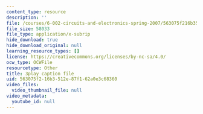 ```yaml
---
content_type: resource
description: ''
file: /courses/6-002-circuits-and-electronics-spring-2007/563075f216b3512e87f162a0e3c68360_V0z_f7qxLcY.vtt
file_size: 58033
file_type: application/x-subrip
hide_download: true
hide_download_original: null
learning_resource_types: []
license: https://creativecommons.org/licenses/by-nc-sa/4.0/
ocw_type: OCWFile
resourcetype: Other
title: 3play caption file
uid: 563075f2-16b3-512e-87f1-62a0e3c68360
video_files:
  video_thumbnail_file: null
video_metadata:
  youtube_id: null
---
```

